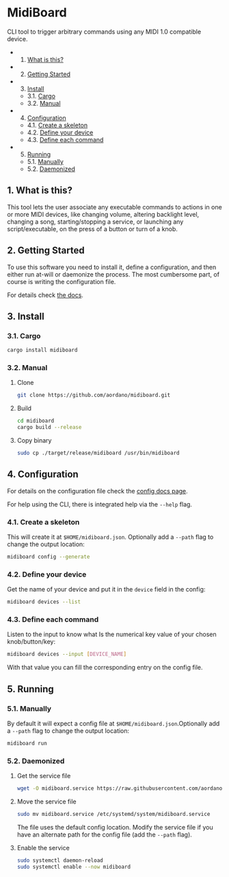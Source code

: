 # MidiBoard

CLI tool to trigger arbitrary commands using any MIDI 1.0 compatible  device.

<!-- vscode-markdown-toc -->
* 1. [What is this?](#Whatisthis)
* 2. [Getting Started](#GettingStarted)
* 3. [Install](#Install)
  * 3.1. [Cargo](#Cargo)
  * 3.2. [Manual](#Manual)
* 4. [Configuration](#Configuration)
  * 4.1. [Create a skeleton](#Createaskeleton)
  * 4.2. [Define your device](#Defineyourdevice)
  * 4.3. [Define each command](#Defineeachcommand)
* 5. [Running](#Running)
  * 5.1. [Manually](#Manually)
  * 5.2. [Daemonized](#Daemonized)

<!-- vscode-markdown-toc-config
	numbering=true
	autoSave=true
	/vscode-markdown-toc-config -->
<!-- /vscode-markdown-toc -->

## 1. <a name='Whatisthis'></a>What is this?

This tool lets the user associate any executable commands to actions in one or more MIDI devices, like changing volume, altering backlight level, changing a song, starting/stopping a service, or launching any script/executable, on the press of a button or turn of a knob.

## 2. <a name='GettingStarted'></a>Getting Started

To use this software you need to install it, define a configuration, and then either run at-will or daemonize the process. The most cumbersome part, of course is writing the configuration file.

For details check [the docs](https://github.com/aordano/midiboard/tree/master/docs).

## 3. <a name='Install'></a>Install

### 3.1. <a name='Cargo'></a>Cargo

   ```bash
   cargo install midiboard
   ```

### 3.2. <a name='Manual'></a>Manual

1. Clone

   ```bash
   git clone https://github.com/aordano/midiboard.git
   ```

2. Build

   ```bash
   cd midiboard
   cargo build --release
   ```

3. Copy binary

   ```bash
   sudo cp ./target/release/midiboard /usr/bin/midiboard
   ```

## 4. <a name='Configuration'></a>Configuration

For details on the configuration file check the [config docs page](https://github.com/aordano/midiboard/blob/master/docs/config.md).

For help using the CLI, there is integrated help via the `--help` flag.

### 4.1. <a name='Createaskeleton'></a>Create a skeleton

 This will create it at `$HOME/midiboard.json`. Optionally add a `--path` flag to change the output location:

   ```bash
   midiboard config --generate
   ```

### 4.2. <a name='Defineyourdevice'></a>Define your device

Get the name of your device and put it in the `device` field in the config:

   ```bash
   midiboard devices --list
   ```

### 4.3. <a name='Defineeachcommand'></a>Define each command

Listen to the input to know what Is the numerical key value of your chosen knob/button/key:

   ```bash
   midiboard devices --input [DEVICE_NAME]
   ```

   With that value you can fill the corresponding entry on the config file.

## 5. <a name='Running'></a>Running

### 5.1. <a name='Manually'></a>Manually

By default it will expect a config file at `$HOME/midiboard.json`.Optionally add a `--path` flag to change the output location:

   ```bash
   midiboard run
   ```

### 5.2. <a name='Daemonized'></a>Daemonized

1. Get the service file

   ```bash
   wget -O midiboard.service https://raw.githubusercontent.com/aordano/midiboard/master/schema/midiboard.service
   ```

2. Move the service file

   ```bash
   sudo mv midiboard.service /etc/systemd/system/midiboard.service
   ```

   The file uses the default config location. Modify the service file if you have an alternate path for the config file (add the `--path` flag).

3. Enable the service

   ```bash
   sudo systemctl daemon-reload
   sudo systemctl enable --now midiboard
   ```
